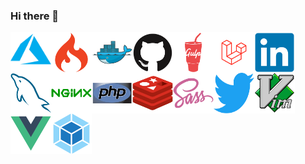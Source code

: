 ### Hi there 👋

<img src="img/icons/azure.svg" alt="Azure" width="65" height="65" align="left">
<img src="img/icons/codeigniter.svg" alt="CodeIgniter" width="65" height="65" align="left">
<img src="img/icons/docker.svg" alt="Docker" width="65" height="65" align="left">
<img src="img/icons/github.svg" alt="Github" width="65" height="65" align="left">
<img src="img/icons/gulpjs.svg" alt="Gulp.js" width="65" height="65" align="left">
<img src="img/icons/laravel.svg" alt="Laravel" width="65" height="65" align="left">
<img src="img/icons/linkedin.svg" alt="LinkedIn" width="65" height="65" align="left">
<img src="img/icons/mysql.svg" alt="MySQL" width="65" height="65" align="left">
<img src="img/icons/nginx.svg" alt="Nginx" width="65" height="65" align="left">
<img src="img/icons/php.svg" alt="PHP" width="65" height="65" align="left">
<img src="img/icons/redis.svg" alt="Redis" width="65" height="65" align="left">
<img src="img/icons/sass.svg" alt="SASS" width="65" height="65" align="left">
<img src="img/icons/twitter.svg" alt="Twitter" width="65" height="65" align="left">
<img src="img/icons/vim.svg" alt="vim" width="65" height="65" align="left">
<img src="img/icons/vuejs.svg" alt="Vue.js" width="65" height="65" align="left">
<img src="img/icons/webpack.svg" alt="WebPack" width="65" height="65" align="left">

<!--
**src-ctrl/src-ctrl** is a ✨ _special_ ✨ repository because its `README.md` (this file) appears on your GitHub profile.

Here are some ideas to get you started:

- 🔭 I’m currently working on ...
- 🌱 I’m currently learning ...
- 👯 I’m looking to collaborate on ...
- 🤔 I’m looking for help with ...
- 💬 Ask me about ...
- 📫 How to reach me: ...
- 😄 Pronouns: ...
- ⚡ Fun fact: ...
-->
